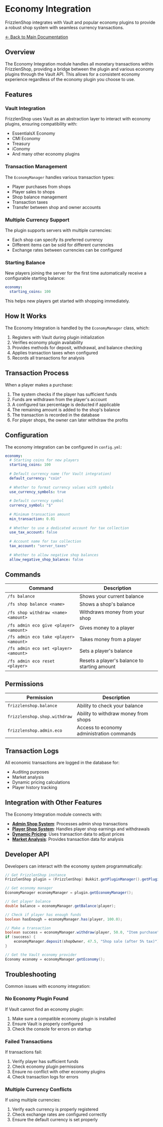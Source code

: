 # Economy Integration

FrizzlenShop integrates with Vault and popular economy plugins to provide a robust shop system with seamless currency transactions.

[← Back to Main Documentation](../README.md)

## Overview

The Economy Integration module handles all monetary transactions within FrizzlenShop, providing a bridge between the plugin and various economy plugins through the Vault API. This allows for a consistent economy experience regardless of the economy plugin you choose to use.

## Features

### Vault Integration

FrizzlenShop uses Vault as an abstraction layer to interact with economy plugins, ensuring compatibility with:

- EssentialsX Economy
- CMI Economy
- Treasury
- iConomy
- And many other economy plugins

### Transaction Management

The `EconomyManager` handles various transaction types:

- Player purchases from shops
- Player sales to shops
- Shop balance management
- Transaction taxes
- Transfer between shop and owner accounts

### Multiple Currency Support

The plugin supports servers with multiple currencies:

- Each shop can specify its preferred currency
- Different items can be sold for different currencies
- Exchange rates between currencies can be configured

### Starting Balance

New players joining the server for the first time automatically receive a configurable starting balance:

```yaml
economy:
  starting_coins: 100
```

This helps new players get started with shopping immediately.

## How It Works

The Economy Integration is handled by the `EconomyManager` class, which:

1. Registers with Vault during plugin initialization
2. Verifies economy plugin availability
3. Provides methods for deposit, withdrawal, and balance checking
4. Applies transaction taxes when configured
5. Records all transactions for analysis

## Transaction Process

When a player makes a purchase:

1. The system checks if the player has sufficient funds
2. Funds are withdrawn from the player's account
3. A configured tax percentage is deducted if applicable
4. The remaining amount is added to the shop's balance
5. The transaction is recorded in the database
6. For player shops, the owner can later withdraw the profits

## Configuration

The economy integration can be configured in `config.yml`:

```yaml
economy:
  # Starting coins for new players
  starting_coins: 100
  
  # Default currency name (for Vault integration)
  default_currency: "coin"
  
  # Whether to format currency values with symbols
  use_currency_symbols: true
  
  # Default currency symbol
  currency_symbol: "$"
  
  # Minimum transaction amount
  min_transaction: 0.01
  
  # Whether to use a dedicated account for tax collection
  use_tax_account: false
  
  # Account name for tax collection
  tax_account: "server_taxes"
  
  # Whether to allow negative shop balances
  allow_negative_shop_balance: false
```

## Commands

| Command | Description |
|---------|-------------|
| `/fs balance` | Shows your current balance |
| `/fs shop balance <name>` | Shows a shop's balance |
| `/fs shop withdraw <name> <amount>` | Withdraws money from your shop |
| `/fs admin eco give <player> <amount>` | Gives money to a player |
| `/fs admin eco take <player> <amount>` | Takes money from a player |
| `/fs admin eco set <player> <amount>` | Sets a player's balance |
| `/fs admin eco reset <player>` | Resets a player's balance to starting amount |

## Permissions

| Permission | Description |
|------------|-------------|
| `frizzlenshop.balance` | Ability to check your balance |
| `frizzlenshop.shop.withdraw` | Ability to withdraw money from shops |
| `frizzlenshop.admin.eco` | Access to economy administration commands |

## Transaction Logs

All economic transactions are logged in the database for:

- Auditing purposes
- Market analysis
- Dynamic pricing calculations
- Player history tracking

## Integration with Other Features

The Economy Integration module connects with:

- **[Admin Shop System](admin-shop.md)**: Processes admin shop transactions
- **[Player Shop System](player-shop.md)**: Handles player shop earnings and withdrawals
- **[Dynamic Pricing](dynamic-pricing.md)**: Uses transaction data to adjust prices
- **[Market Analysis](market-analysis.md)**: Provides transaction data for analysis

## Developer API

Developers can interact with the economy system programmatically:

```java
// Get FrizzlenShop instance
FrizzlenShop plugin = (FrizzlenShop) Bukkit.getPluginManager().getPlugin("FrizzlenShop");

// Get economy manager
EconomyManager economyManager = plugin.getEconomyManager();

// Get player balance
double balance = economyManager.getBalance(player);

// Check if player has enough funds
boolean hasEnough = economyManager.has(player, 100.0);

// Make a transaction
boolean success = economyManager.withdraw(player, 50.0, "Item purchase");
if (success) {
    economyManager.deposit(shopOwner, 47.5, "Shop sale (after 5% tax)");
}

// Get the Vault economy provider
Economy economy = economyManager.getEconomy();
```

## Troubleshooting

Common issues with economy integration:

### No Economy Plugin Found

If Vault cannot find an economy plugin:

1. Make sure a compatible economy plugin is installed
2. Ensure Vault is properly configured
3. Check the console for errors on startup

### Failed Transactions

If transactions fail:

1. Verify player has sufficient funds
2. Check economy plugin permissions
3. Ensure no conflict with other economy plugins
4. Check transaction logs for errors

### Multiple Currency Conflicts

If using multiple currencies:

1. Verify each currency is properly registered
2. Check exchange rates are configured correctly
3. Ensure the default currency is set properly 